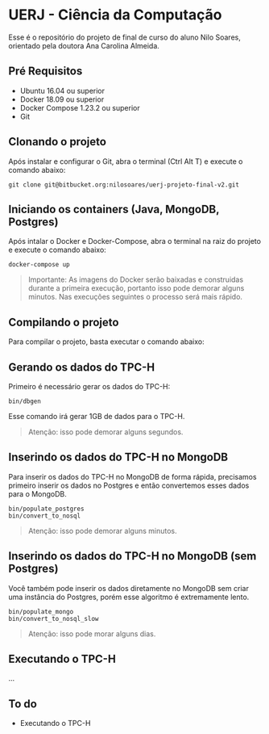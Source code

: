 # UERJ - Ciência da Computação

Esse é o repositório do projeto de final de curso do aluno Nilo Soares, orientado pela doutora Ana Carolina Almeida.

## Pré Requisitos

- Ubuntu 16.04 ou superior
- Docker 18.09 ou superior
- Docker Compose 1.23.2 ou superior
- Git

## Clonando o projeto

Após instalar e configurar o Git, abra o terminal (Ctrl Alt T) e execute o comando abaixo:

    git clone git@bitbucket.org:nilosoares/uerj-projeto-final-v2.git

## Iniciando os containers (Java, MongoDB, Postgres) 

Após intalar o Docker e Docker-Compose, abra o terminal na raiz do projeto e execute o comando abaixo:

    docker-compose up
    
> Importante: As imagens do Docker serão baixadas e construidas durante a primeira execução, portanto isso pode demorar alguns minutos.
Nas execuções seguintes o processo será mais rápido.

## Compilando o projeto

Para compilar o projeto, basta executar o comando abaixo:

## Gerando os dados do TPC-H 

Primeiro é necessário gerar os dados do TPC-H:

    bin/dbgen
    
Esse comando irá gerar 1GB de dados para o TPC-H.

> Atenção: isso pode demorar alguns segundos.

## Inserindo os dados do TPC-H no MongoDB

Para inserir os dados do TPC-H no MongoDB de forma rápida, precisamos primeiro inserir os dados no Postgres e então convertemos esses dados para o MongoDB.

    bin/populate_postgres
    bin/convert_to_nosql
    
> Atenção: isso pode demorar alguns minutos.

## Inserindo os dados do TPC-H no MongoDB (sem Postgres)

Você também pode inserir os dados diretamente no MongoDB sem criar uma instância do Postgres, porém esse algoritmo é extremamente lento.

    bin/populate_mongo
    bin/convert_to_nosql_slow
    
> Atenção: isso pode morar alguns dias.

## Executando o TPC-H

...

## To do

- Executando o TPC-H